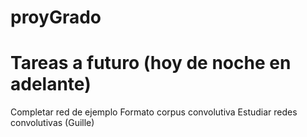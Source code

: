 # proyGrado
Tareas a futuro (hoy de noche en adelante)
==========================================

Completar red de ejemplo
Formato corpus convolutiva
Estudiar redes convolutivas (Guille)
